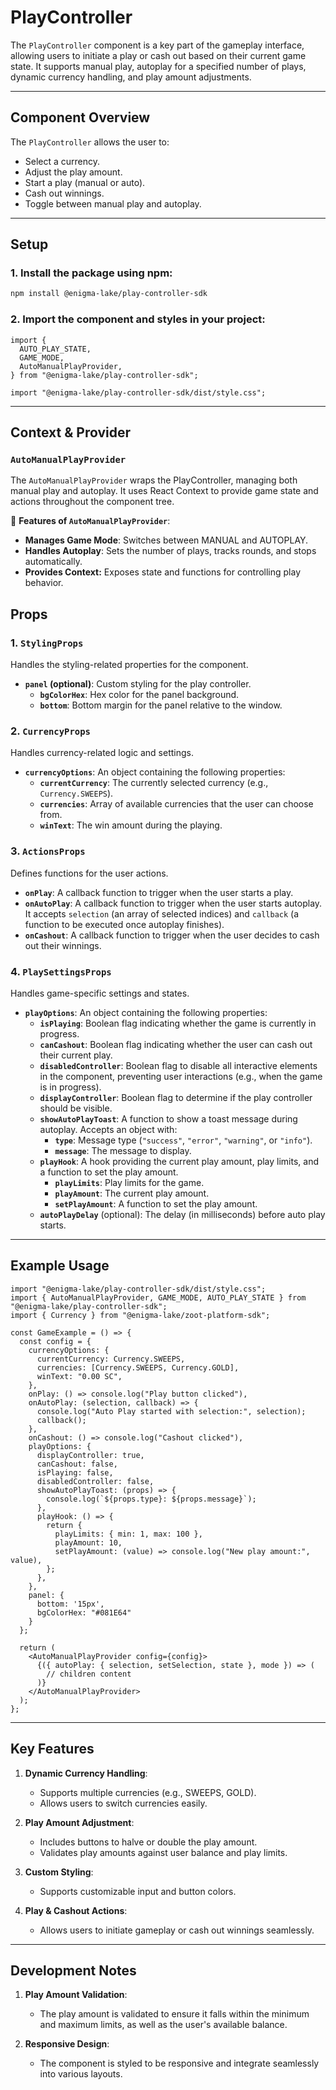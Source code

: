 
# PlayController

The `PlayController` component is a key part of the gameplay interface, allowing users to initiate a play or cash out based on their current game state. It supports manual play, autoplay for a specified number of plays, dynamic currency handling, and play amount adjustments.

---

## Component Overview

The `PlayController` allows the user to:

- Select a currency.
- Adjust the play amount.
- Start a play (manual or auto).
- Cash out winnings.
- Toggle between manual play and autoplay.

---

## Setup

### 1. Install the package using npm:

```bash
npm install @enigma-lake/play-controller-sdk
```

### 2. Import the component and styles in your project:

```tsx
import {
  AUTO_PLAY_STATE,
  GAME_MODE,
  AutoManualPlayProvider,
} from "@enigma-lake/play-controller-sdk";

import "@enigma-lake/play-controller-sdk/dist/style.css";
```

---

## Context & Provider

### `AutoManualPlayProvider`

The `AutoManualPlayProvider` wraps the PlayController, managing both manual play and autoplay. It uses React Context to provide game state and actions throughout the component tree.

🔹 **Features of `AutoManualPlayProvider`**:
- **Manages Game Mode**: Switches between MANUAL and AUTOPLAY.
- **Handles Autoplay**: Sets the number of plays, tracks rounds, and stops automatically.
- **Provides Context:** Exposes state and functions for controlling play behavior.

## Props

### 1. `StylingProps`

Handles the styling-related properties for the component.

- **`panel` (optional)**: Custom styling for the play controller.
  - **`bgColorHex`**: Hex color for the panel background.
  - **`bottom`**: Bottom margin for the panel relative to the window.

### 2. `CurrencyProps`

Handles currency-related logic and settings.

- **`currencyOptions`**: An object containing the following properties:
  - **`currentCurrency`**: The currently selected currency (e.g., `Currency.SWEEPS`).
  - **`currencies`**: Array of available currencies that the user can choose from.
  - **`winText`**: The win amount during the playing.

### 3. `ActionsProps`

Defines functions for the user actions.

- **`onPlay`**: A callback function to trigger when the user starts a play.
- **`onAutoPlay`**: A callback function to trigger when the user starts autoplay. It accepts `selection` (an array of selected indices) and `callback` (a function to be executed once autoplay finishes).
- **`onCashout`**: A callback function to trigger when the user decides to cash out their winnings.

### 4. `PlaySettingsProps`

Handles game-specific settings and states.

- **`playOptions`**: An object containing the following properties:
  - **`isPlaying`**: Boolean flag indicating whether the game is currently in progress.
  - **`canCashout`**: Boolean flag indicating whether the user can cash out their current play.
  - **`disabledController`**: Boolean flag to disable all interactive elements in the component, preventing user interactions (e.g., when the game is in progress).
  - **`displayController`**: Boolean flag to determine if the play controller should be visible.
  - **`showAutoPlayToast`**: A function to show a toast message during autoplay. Accepts an object with:
    - **`type`**: Message type (`"success"`, `"error"`, `"warning"`, or `"info"`).
    - **`message`**: The message to display.
  - **`playHook`**: A hook providing the current play amount, play limits, and a function to set the play amount.
    - **`playLimits`**: Play limits for the game.
    - **`playAmount`**: The current play amount.
    - **`setPlayAmount`**: A function to set the play amount.
  - **`autoPlayDelay`** (optional): The delay (in milliseconds) before auto play starts.

---

## Example Usage

```tsx
import "@enigma-lake/play-controller-sdk/dist/style.css";
import { AutoManualPlayProvider, GAME_MODE, AUTO_PLAY_STATE } from "@enigma-lake/play-controller-sdk";
import { Currency } from "@enigma-lake/zoot-platform-sdk";

const GameExample = () => {
  const config = {
    currencyOptions: {
      currentCurrency: Currency.SWEEPS,
      currencies: [Currency.SWEEPS, Currency.GOLD],
      winText: "0.00 SC",
    },
    onPlay: () => console.log("Play button clicked"),
    onAutoPlay: (selection, callback) => {
      console.log("Auto Play started with selection:", selection);
      callback();
    },
    onCashout: () => console.log("Cashout clicked"),
    playOptions: {
      displayController: true,
      canCashout: false,
      isPlaying: false,
      disabledController: false,
      showAutoPlayToast: (props) => {
        console.log(`${props.type}: ${props.message}`);
      },
      playHook: () => {
        return {
          playLimits: { min: 1, max: 100 },
          playAmount: 10,
          setPlayAmount: (value) => console.log("New play amount:", value),
        };
      },
    },
    panel: {
      bottom: '15px',
      bgColorHex: "#081E64"
    }
  };

  return (
    <AutoManualPlayProvider config={config}>
      {({ autoPlay: { selection, setSelection, state }, mode }) => (
        // children content
      )}
    </AutoManualPlayProvider>
  );
};
```

---

## Key Features

1. **Dynamic Currency Handling**:
   - Supports multiple currencies (e.g., SWEEPS, GOLD).
   - Allows users to switch currencies easily.

2. **Play Amount Adjustment**:
   - Includes buttons to halve or double the play amount.
   - Validates play amounts against user balance and play limits.

3. **Custom Styling**:
   - Supports customizable input and button colors.

4. **Play & Cashout Actions**:
   - Allows users to initiate gameplay or cash out winnings seamlessly.

---

## Development Notes

1. **Play Amount Validation**:
   - The play amount is validated to ensure it falls within the minimum and maximum limits, as well as the user's available balance.

2. **Responsive Design**:
   - The component is styled to be responsive and integrate seamlessly into various layouts.
